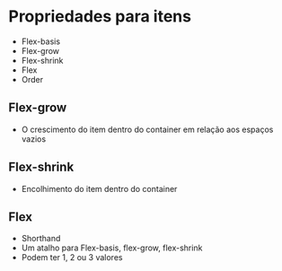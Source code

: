 # Propriedades para itens

- Flex-basis
- Flex-grow
- Flex-shrink
- Flex
- Order

## Flex-grow

- O crescimento do item dentro do container em relação aos espaços vazios

## Flex-shrink

- Encolhimento do item dentro do container

## Flex

- Shorthand
- Um atalho para Flex-basis, flex-grow, flex-shrink
- Podem ter 1, 2 ou 3 valores